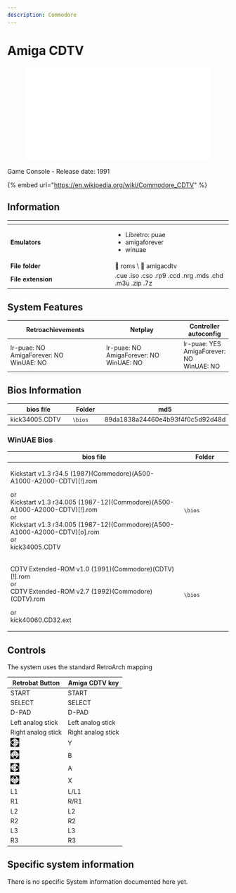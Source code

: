 ```yaml
---
description: Commodore
---
```


# Amiga CDTV

<div align="left">

<figure><picture><source srcset="https://raw.githubusercontent.com/fabricecaruso/es-theme-carbon/91d85c7849cc550b0cac4e75cb8e0923d3b61b5e/art/logos/amigacdtv-w.svg" media="(prefers-color-scheme: dark)"><img src="https://raw.githubusercontent.com/fabricecaruso/es-theme-carbon/52ff37c9e265587d006945a2ba695b5a962b3a3d/art/logos/amigacdtv.svg" alt=""></picture><figcaption></figcaption></figure>

</div>

Game Console - Release date: 1991

{% embed url="https://en.wikipedia.org/wiki/Commodore_CDTV" %}

## Information

<table data-header-hidden><thead><tr><th width="224"></th><th></th></tr></thead><tbody><tr><td><strong>Emulators</strong></td><td><ul><li>Libretro: puae</li><li>amigaforever</li><li>winuae</li></ul></td></tr><tr><td><strong>File folder</strong></td><td><span data-gb-custom-inline data-tag="emoji" data-code="1f4c2">📂</span> roms \ <span data-gb-custom-inline data-tag="emoji" data-code="1f4c2">📂</span> amigacdtv</td></tr><tr><td><strong>File extension</strong></td><td>.cue .iso .cso .rp9 .ccd .nrg .mds .chd .m3u .zip .7z</td></tr></tbody></table>

## System Features

<table><thead><tr><th width="245">Retroachievements</th><th width="200">Netplay</th><th>Controller autoconfig</th></tr></thead><tbody><tr><td>lr-puae: NO<br>AmigaForever: NO<br>WinUAE: NO</td><td>lr-puae: NO<br>AmigaForever: NO<br>WinUAE: NO</td><td>lr-puae: YES<br>AmigaForever: NO<br>WinUAE: NO</td></tr></tbody></table>

## Bios Information

<table><thead><tr><th width="209.55555555555557">bios file</th><th width="155">Folder</th><th>md5</th></tr></thead><tbody><tr><td>kick34005.CDTV</td><td><code>\bios</code></td><td>89da1838a24460e4b93f4f0c5d92d48d</td></tr></tbody></table>

### WinUAE Bios

<table><thead><tr><th width="665.5555555555555">bios file</th><th width="155">Folder</th></tr></thead><tbody><tr><td><p>Kickstart v1.3 r34.5 (1987)(Commodore)(A500-A1000-A2000-CDTV)[!].rom</p><p>or<br>Kickstart v1.3 r34.005 (1987-12)(Commodore)(A500-A1000-A2000-CDTV)[!].rom<br>or<br>Kickstart v1.3 r34.005 (1987-12)(Commodore)(A500-A1000-A2000-CDTV)[o].rom<br>or<br>kick34005.CDTV</p></td><td><code>\bios</code></td></tr><tr><td><p>CDTV Extended-ROM v1.0 (1991)(Commodore)(CDTV)[!].rom<br>or<br>CDTV Extended-ROM v2.7 (1992)(Commodore)(CDTV).rom</p><p>or<br>kick40060.CD32.ext</p></td><td><code>\bios</code></td></tr></tbody></table>

## Controls

The system uses the standard RetroArch mapping

| Retrobat Button                                   | Amiga CDTV key     |
| ------------------------------------------------- | ------------------ |
| START                                             | START              |
| SELECT                                            | SELECT             |
| D-PAD                                             | D-PAD              |
| Left analog stick                                 | Left analog stick  |
| Right analog stick                                | Right analog stick |
| ![](<../../../../.gitbook/assets/image (48).png>) | Y                  |
| ![](<../../../../.gitbook/assets/image (30).png>) | B                  |
| ![](<../../../../.gitbook/assets/image (16).png>) | A                  |
| ![](<../../../../.gitbook/assets/image (50).png>) | X                  |
| L1                                                | L/L1               |
| R1                                                | R/R1               |
| L2                                                | L2                 |
| R2                                                | R2                 |
| L3                                                | L3                 |
| R3                                                | R3                 |

## Specific system information

There is no specific System information documented here yet.
